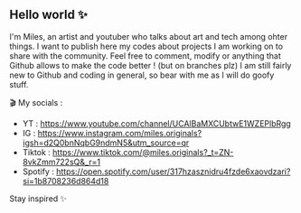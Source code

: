 ## Hello world ✨

I'm Miles, an artist and youtuber who talks about art and tech among ohter things.
I want to publish here my codes about projects I am working on to share with the community.
Feel free to comment, modify or anything that Github allows to make the code better ! (but on branches plz)
I am still fairly new to Github and coding in general, so bear with me as I will do goofy stuff.

🎬 My socials :
- YT : https://www.youtube.com/channel/UCAlBaMXCUbtwE1WZEPlbRgg
- IG : https://www.instagram.com/miles.originals?igsh=d2Q0bnNqbG9ndmN5&utm_source=qr
- Tiktok :  https://www.tiktok.com/@miles.originals?_t=ZN-8vkZmm722sQ&_r=1
- Spotify : https://open.spotify.com/user/317hzasznidru4fzde6xaovdzari?si=1b8708236d864d18

Stay inspired ✨
